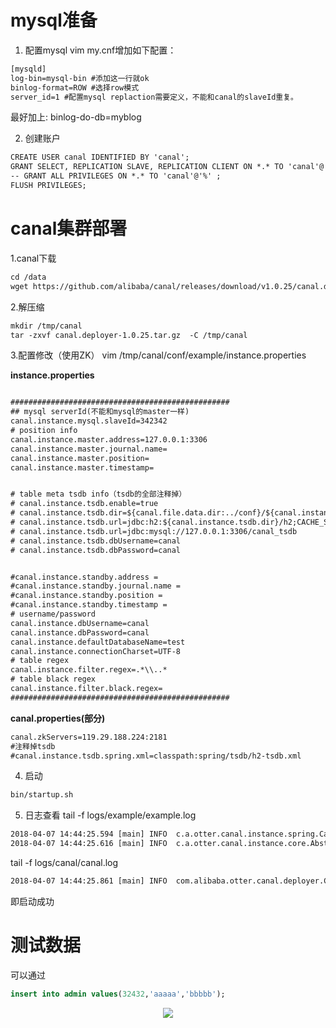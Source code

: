 # mysql准备
1. 配置mysql
vim my.cnf增加如下配置：

```html
[mysqld]
log-bin=mysql-bin #添加这一行就ok
binlog-format=ROW #选择row模式
server_id=1 #配置mysql replaction需要定义，不能和canal的slaveId重复。
```
最好加上:
binlog-do-db=myblog



2. 创建账户
```html
CREATE USER canal IDENTIFIED BY 'canal';  
GRANT SELECT, REPLICATION SLAVE, REPLICATION CLIENT ON *.* TO 'canal'@'%';
-- GRANT ALL PRIVILEGES ON *.* TO 'canal'@'%' ;
FLUSH PRIVILEGES;
```


# canal集群部署
1.canal下载
```html
cd /data
wget https://github.com/alibaba/canal/releases/download/v1.0.25/canal.deployer-1.0.25.tar.gz
```

2.解压缩
```html
mkdir /tmp/canal
tar -zxvf canal.deployer-1.0.25.tar.gz  -C /tmp/canal
```

3.配置修改（使用ZK）
vim /tmp/canal/conf/example/instance.properties

**instance.properties**

```html

#################################################
## mysql serverId(不能和mysql的master一样)
canal.instance.mysql.slaveId=342342
# position info
canal.instance.master.address=127.0.0.1:3306
canal.instance.master.journal.name=
canal.instance.master.position=
canal.instance.master.timestamp=


# table meta tsdb info（tsdb的全部注释掉）
# canal.instance.tsdb.enable=true
# canal.instance.tsdb.dir=${canal.file.data.dir:../conf}/${canal.instance.destination:}
# canal.instance.tsdb.url=jdbc:h2:${canal.instance.tsdb.dir}/h2;CACHE_SIZE=1000;MODE=MYSQL;
# canal.instance.tsdb.url=jdbc:mysql://127.0.0.1:3306/canal_tsdb
# canal.instance.tsdb.dbUsername=canal
# canal.instance.tsdb.dbPassword=canal


#canal.instance.standby.address =
#canal.instance.standby.journal.name =
#canal.instance.standby.position = 
#canal.instance.standby.timestamp = 
# username/password
canal.instance.dbUsername=canal
canal.instance.dbPassword=canal
canal.instance.defaultDatabaseName=test
canal.instance.connectionCharset=UTF-8
# table regex
canal.instance.filter.regex=.*\\..*
# table black regex
canal.instance.filter.black.regex=
#################################################
```

**canal.properties(部分)**

```html
canal.zkServers=119.29.188.224:2181
#注释掉tsdb
#canal.instance.tsdb.spring.xml=classpath:spring/tsdb/h2-tsdb.xml
```

4. 启动
```html
bin/startup.sh
```


5. 日志查看
tail -f logs/example/example.log
```html
2018-04-07 14:44:25.594 [main] INFO  c.a.otter.canal.instance.spring.CanalInstanceWithSpring - start CannalInstance for 1-example 
2018-04-07 14:44:25.616 [main] INFO  c.a.otter.canal.instance.core.AbstractCanalInstance - start successful....
```

tail -f logs/canal/canal.log
```html
2018-04-07 14:44:25.861 [main] INFO  com.alibaba.otter.canal.deployer.CanalLauncher - ## the canal server is running now ......
```
即启动成功

# 测试数据
可以通过
```sql
insert into admin values(32432,'aaaaa','bbbbb');
```

<div align="center">

![](http://image.wenzhihuai.com/images/20180407075913310376797.png)

</div>



